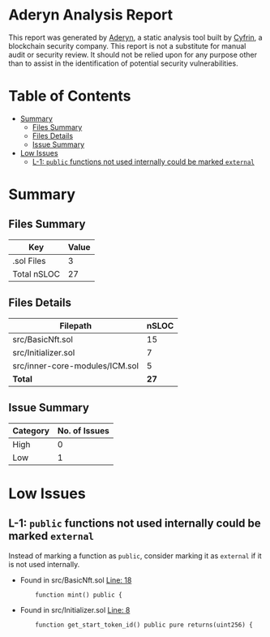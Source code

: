 # Aderyn Analysis Report

This report was generated by [Aderyn](https://github.com/Cyfrin/aderyn), a static analysis tool built by [Cyfrin](https://cyfrin.io), a blockchain security company. This report is not a substitute for manual audit or security review. It should not be relied upon for any purpose other than to assist in the identification of potential security vulnerabilities.
# Table of Contents

- [Summary](#summary)
  - [Files Summary](#files-summary)
  - [Files Details](#files-details)
  - [Issue Summary](#issue-summary)
- [Low Issues](#low-issues)
  - [L-1: `public` functions not used internally could be marked `external`](#l-1-public-functions-not-used-internally-could-be-marked-external)


# Summary

## Files Summary

| Key | Value |
| --- | --- |
| .sol Files | 3 |
| Total nSLOC | 27 |


## Files Details

| Filepath | nSLOC |
| --- | --- |
| src/BasicNft.sol | 15 |
| src/Initializer.sol | 7 |
| src/inner-core-modules/ICM.sol | 5 |
| **Total** | **27** |


## Issue Summary

| Category | No. of Issues |
| --- | --- |
| High | 0 |
| Low | 1 |


# Low Issues

## L-1: `public` functions not used internally could be marked `external`

Instead of marking a function as `public`, consider marking it as `external` if it is not used internally.

- Found in src/BasicNft.sol [Line: 18](tests/foundry-nft-f23/src/BasicNft.sol#L18)

	```solidity
	    function mint() public {
	```

- Found in src/Initializer.sol [Line: 8](tests/foundry-nft-f23/src/Initializer.sol#L8)

	```solidity
	    function get_start_token_id() public pure returns(uint256) {
	```



